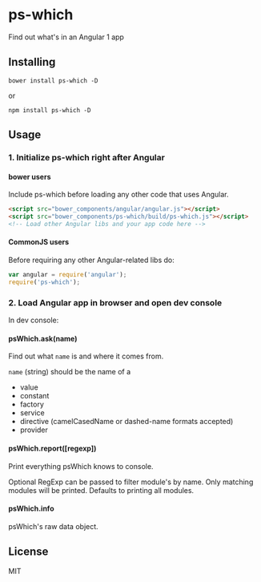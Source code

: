# ps-which

Find out what's in an Angular 1 app

## Installing

`bower install ps-which -D`

or

`npm install ps-which -D`

## Usage

### 1. Initialize ps-which right after Angular

#### bower users

Include ps-which before loading any other code that uses Angular.

```html
<script src="bower_components/angular/angular.js"></script>
<script src="bower_components/ps-which/build/ps-which.js"></script>
<!-- Load other Angular libs and your app code here -->
```

#### CommonJS users

Before requiring any other Angular-related libs do:

```js
var angular = require('angular');
require('ps-which');
```

### 2. Load Angular app in browser and open dev console

In dev console:

#### psWhich.ask(name)

Find out what `name` is and where it comes from.

`name` (string) should be the name of a

- value
- constant
- factory
- service
- directive (camelCasedName or dashed-name formats accepted)
- provider

#### psWhich.report([regexp])

Print everything psWhich knows to console.

Optional RegExp can be passed to filter module's by name. Only matching modules will be printed. Defaults to printing all modules.

#### psWhich.info

psWhich's raw data object.

## License

MIT